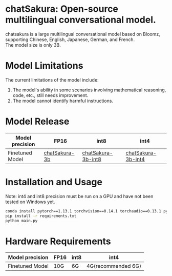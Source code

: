 # chatSakura: Open-source multilingual conversational model.
chatsakura is a large multilingual conversational model based on Bloomz, supporting Chinese, English, Japanese, German, and French.<br>
The model size is only 3B.

# Model Limitations
The current limitations of the model include:

1. The model's ability in some scenarios involving mathematical reasoning, code, etc., still needs improvement.
2. The model cannot identify harmful instructions.

# Model Release
| Model precision| FP16 | int8 | int4 |
| ----- | ----- | ----- | ----- |
| Finetuned Model | [chatSakura-3b](https://huggingface.co/chinoll/chatsakura-3b) | [chatSakura-3b-int8](https://huggingface.co/chinoll/chatsakura-3b-int8) | [chatSakura-3b-int4](https://huggingface.co/chinoll/chatsakura-3b-int4) |

# Installation and Usage
Note: int4 and int8 precision must be run on a GPU and have not been tested on Windows yet.
```bash
conda install pytorch==1.13.1 torchvision==0.14.1 torchaudio==0.13.1 pytorch-cuda=11.7 -c pytorch -c nvidia
pip install -r requirements.txt
python main.py
```

# Hardware Requirements
| Model precision| FP16 | int8 | int4 |
| ----- | ----- | ----- | ----- |
| Finetuned Model | 10G | 6G | 4G(recommended 6G) |